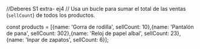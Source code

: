 //Deberes S1 extra- ej4
// Usa un bucle para sumar el total de las ventas (`sellCount`) de todos los productos.

const products = [{name: 'Gorra de rodilla', sellCount: 10},{name: 'Pantalón de pana', sellCount: 302},{name: 'Reloj de papel albal', sellCount: 23},{name: 'Inpar de zapatos', sellCount: 6}];
